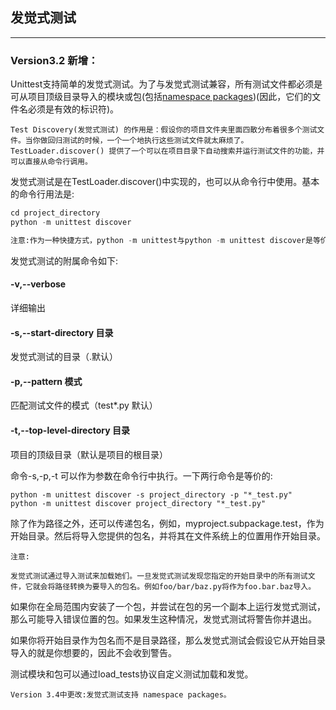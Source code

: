## 发觉式测试
***

### Version3.2 新增：

Unittest支持简单的发觉式测试。为了与发觉式测试兼容，所有测试文件都必须是可从项目顶级目录导入的模块或包(包括[namespace packages](https://docs.python.org/3/glossary.html#term-namespace-package))(因此，它们的文件名必须是有效的标识符)。

```
Test Discovery(发觉式测试) 的作用是：假设你的项目文件夹里面四散分布着很多个测试文件。当你做回归测试的时候，一个一个地执行这些测试文件就太麻烦了。TestLoader.discover() 提供了一个可以在项目目录下自动搜索并运行测试文件的功能，并可以直接从命令行调用。
```

发觉式测试是在TestLoader.discover()中实现的，也可以从命令行中使用。基本的命令行用法是:

```python
cd project_directory
python -m unittest discover
```

```python
注意:作为一种快捷方式，python -m unittest与python -m unittest discover是等价的。如果要通过参数使用发觉式测试，必须显式地使用discover子命令。
```

发觉式测试的附属命令如下:

#### -v,--verbose  
  
  详细输出
  
#### -s,--start-directory 目录
  
  发觉式测试的目录（.默认）

#### -p,--pattern 模式
  
  匹配测试文件的模式（test*.py 默认）

#### -t,--top-level-directory 目录
  
  项目的顶级目录（默认是项目的根目录）
  
命令-s,-p,-t 可以作为参数在命令行中执行。一下两行命令是等价的:

```
python -m unittest discover -s project_directory -p "*_test.py"
python -m unittest discover project_directory "*_test.py"
```

除了作为路径之外，还可以传递包名，例如，myproject.subpackage.test，作为开始目录。然后将导入您提供的包名，并将其在文件系统上的位置用作开始目录。

```
注意:  

发觉式测试通过导入测试来加载她们。一旦发觉式测试发现您指定的开始目录中的所有测试文件，它就会将路径转换为要导入的包名。例如foo/bar/baz.py将作为foo.bar.baz导入。
```

如果你在全局范围内安装了一个包，并尝试在包的另一个副本上运行发觉式测试，那么可能导入错误位置的包。如果发生这种情况，发觉式测试将警告你并退出。

如果你将开始目录作为包名而不是目录路径，那么发觉式测试会假设它从开始目录导入的就是你想要的，因此不会收到警告。

测试模块和包可以通过load_tests协议自定义测试加载和发觉。
```
Version 3.4中更改:发觉式测试支持 namespace packages。
```
